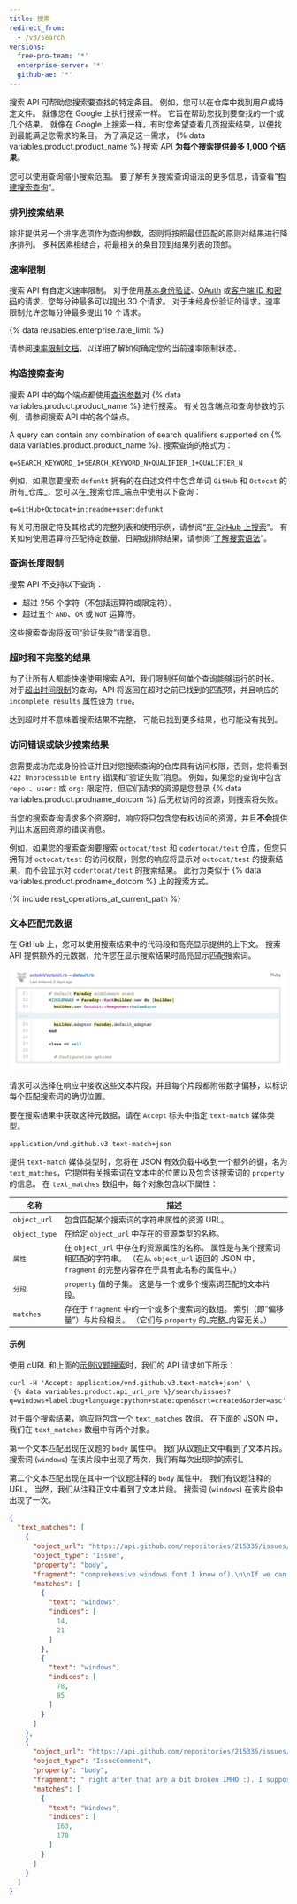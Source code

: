 ```yaml
---
title: 搜索
redirect_from:
  - /v3/search
versions:
  free-pro-team: '*'
  enterprise-server: '*'
  github-ae: '*'
---
```


搜索 API 可帮助您搜索要查找的特定条目。 例如，您可以在仓库中找到用户或特定文件。 就像您在 Google 上执行搜索一样。 它旨在帮助您找到要查找的一个或几个结果。 就像在 Google 上搜索一样，有时您希望查看几页搜索结果，以便找到最能满足您需求的条目。 为了满足这一需求， {% data variables.product.product_name %} 搜索 API **为每个搜索提供最多 1,000 个结果**。

您可以使用查询缩小搜索范围。 要了解有关搜索查询语法的更多信息，请查看“[构建搜索查询](/v3/search/#constructing-a-search-query)”。

### 排列搜索结果

除非提供另一个排序选项作为查询参数，否则将按照最佳匹配的原则对结果进行降序排列。 多种因素相结合，将最相关的条目顶到结果列表的顶部。

### 速率限制

搜索 API 有自定义速率限制。 对于使用[基本身份验证](/v3/#authentication)、[OAuth](/v3/#authentication) 或[客户端 ID 和密码](/v3/#increasing-the-unauthenticated-rate-limit-for-oauth-applications)的请求，您每分钟最多可以提出 30 个请求。 对于未经身份验证的请求，速率限制允许您每分钟最多提出 10 个请求。

{% data reusables.enterprise.rate_limit %}

请参阅[速率限制文档](/rest/reference/rate-limit)，以详细了解如何确定您的当前速率限制状态。

### 构造搜索查询

搜索 API 中的每个端点都使用[查询参数](https://en.wikipedia.org/wiki/Query_string)对 {% data variables.product.product_name %} 进行搜索。 有关包含端点和查询参数的示例，请参阅搜索 API 中的各个端点。

A query can contain any combination of search qualifiers supported on {% data variables.product.product_name %}. 搜索查询的格式为：

```
q=SEARCH_KEYWORD_1+SEARCH_KEYWORD_N+QUALIFIER_1+QUALIFIER_N
```

例如，如果您要搜索 `defunkt` 拥有的在自述文件中包含单词 `GitHub` 和 `Octocat` 的所有_仓库_，您可以在_搜索仓库_端点中使用以下查询：

```
q=GitHub+Octocat+in:readme+user:defunkt
```

有关可用限定符及其格式的完整列表和使用示例，请参阅“[在 GitHub 上搜索](/articles/searching-on-github/)”。 有关如何使用运算符匹配特定数量、日期或排除结果，请参阅“[了解搜索语法](/articles/understanding-the-search-syntax/)”。

### 查询长度限制

搜索 API 不支持以下查询：
- 超过 256 个字符（不包括运算符或限定符）。
- 超过五个 `AND`、`OR` 或 `NOT` 运算符。

这些搜索查询将返回“验证失败”错误消息。

### 超时和不完整的结果

为了让所有人都能快速使用搜索 API，我们限制任何单个查询能够运行的时长。 对于[超出时间限制](https://developer.github.com/changes/2014-04-07-understanding-search-results-and-potential-timeouts/)的查询，API 将返回在超时之前已找到的匹配项，并且响应的 `incomplete_results` 属性设为 `true`。

达到超时并不意味着搜索结果不完整， 可能已找到更多结果，也可能没有找到。

### 访问错误或缺少搜索结果

您需要成功完成身份验证并且对您搜索查询的仓库具有访问权限，否则，您将看到 `422 Unprocessible Entry` 错误和“验证失败”消息。 例如，如果您的查询中包含 `repo:`、`user:` 或 `org:` 限定符，但它们请求的资源是您登录 {% data variables.product.prodname_dotcom %} 后无权访问的资源，则搜索将失败。

当您的搜索查询请求多个资源时，响应将只包含您有权访问的资源，并且**不会**提供列出未返回资源的错误消息。

例如，如果您的搜索查询要搜索 `octocat/test` 和 `codertocat/test` 仓库，但您只拥有对 `octocat/test` 的访问权限，则您的响应将显示对 `octocat/test` 的搜索结果，而不会显示对 `codertocat/test` 的搜索结果。 此行为类似于 {% data variables.product.prodname_dotcom %} 上的搜索方式。

{% include rest_operations_at_current_path %}


### 文本匹配元数据

在 GitHub 上，您可以使用搜索结果中的代码段和高亮显示提供的上下文。 搜索 API 提供额外的元数据，允许您在显示搜索结果时高亮显示匹配搜索词。

![代码片段高亮显示](/assets/images/text-match-search-api.png)

请求可以选择在响应中接收这些文本片段，并且每个片段都附带数字偏移，以标识每个匹配搜索词的确切位置。

要在搜索结果中获取这种元数据，请在 `Accept` 标头中指定 `text-match` 媒体类型。

```shell
application/vnd.github.v3.text-match+json
```

提供 `text-match` 媒体类型时，您将在 JSON 有效负载中收到一个额外的键，名为 `text_matches`，它提供有关搜索词在文本中的位置以及包含该搜索词的 `property` 的信息。 在 `text_matches` 数组中，每个对象包含以下属性：

| 名称            | 描述                                                                                                       |
| ------------- | -------------------------------------------------------------------------------------------------------- |
| `object_url`  | 包含匹配某个搜索词的字符串属性的资源 URL。                                                                                  |
| `object_type` | 在给定 `object_url` 中存在的资源类型的名称。                                                                            |
| `属性`          | 在 `object_url` 中存在的资源属性的名称。 属性是与某个搜索词相匹配的字符串。 （在从 `object_url` 返回的 JSON 中，`fragment` 的完整内容存在于具有此名称的属性中。） |
| `分段`          | `property` 值的子集。 这是与一个或多个搜索词匹配的文本片段。                                                                     |
| `matches`     | 存在于 `fragment` 中的一个或多个搜索词的数组。 索引（即“偏移量”）与片段相关。 （它们与 `property` 的_完整_内容无关。）                               |

#### 示例

使用 cURL 和上面的[示例议题搜索](#search-issues-and-pull-requests)时，我们的 API 请求如下所示：

``` shell
curl -H 'Accept: application/vnd.github.v3.text-match+json' \
'{% data variables.product.api_url_pre %}/search/issues?q=windows+label:bug+language:python+state:open&sort=created&order=asc'
```

对于每个搜索结果，响应将包含一个 `text_matches` 数组。 在下面的 JSON 中，我们在 `text_matches` 数组中有两个对象。

第一个文本匹配出现在议题的 `body` 属性中。 我们从议题正文中看到了文本片段。 搜索词 (`windows`) 在该片段中出现了两次，我们有每次出现时的索引。

第二个文本匹配出现在其中一个议题注释的 `body` 属性中。 我们有议题注释的 URL。 当然，我们从注释正文中看到了文本片段。 搜索词 (`windows`) 在该片段中出现了一次。

```json
{
  "text_matches": [
    {
      "object_url": "https://api.github.com/repositories/215335/issues/132",
      "object_type": "Issue",
      "property": "body",
      "fragment": "comprehensive windows font I know of).\n\nIf we can find a commonly distributed windows font that supports them then no problem (we can use html font tags) but otherwise the '(21)' style is probably better.\n",
      "matches": [
        {
          "text": "windows",
          "indices": [
            14,
            21
          ]
        },
        {
          "text": "windows",
          "indices": [
            78,
            85
          ]
        }
      ]
    },
    {
      "object_url": "https://api.github.com/repositories/215335/issues/comments/25688",
      "object_type": "IssueComment",
      "property": "body",
      "fragment": " right after that are a bit broken IMHO :). I suppose we could have some hack that maxes out at whatever the font does...\n\nI'll check what the state of play is on Windows.\n",
      "matches": [
        {
          "text": "Windows",
          "indices": [
            163,
            170
          ]
        }
      ]
    }
  ]
}
```
